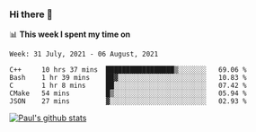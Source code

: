 ### Hi there 👋

📊 **This week I spent my time on**
<!--START_SECTION:waka-->
```text
Week: 31 July, 2021 - 06 August, 2021

C++     10 hrs 37 mins  █████████████████▒░░░░░░░   69.06 % 
Bash    1 hr 39 mins    ██▓░░░░░░░░░░░░░░░░░░░░░░   10.83 % 
C       1 hr 8 mins     ██░░░░░░░░░░░░░░░░░░░░░░░   07.42 % 
CMake   54 mins         █▒░░░░░░░░░░░░░░░░░░░░░░░   05.94 % 
JSON    27 mins         ▓░░░░░░░░░░░░░░░░░░░░░░░░   02.93 % 
```
<!--END_SECTION:waka-->


[![Paul's github stats](https://github-readme-stats.vercel.app/api?username=mickeyouyou&theme=dracula&show_icons=true)](https://github.com/anuraghazra/github-readme-stats)
